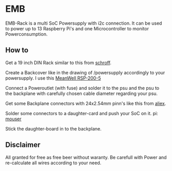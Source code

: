 # EMB

EMB-Rack is a multi SoC Powersupply with i2c connection.
It can be used to power up to 13 Raspberry Pi's and
 one Microcontroller to monitor Powerconsumption.

## How to

Get a 19 inch DIN Rack similar to this from [schroff](https://schroff.nvent.com/products/19-subracks).

Create a Backcover like in the drawing of /powersupply accordingly to your powersupply. I use this [MeanWell RSP-200-5](https://www.meanwell.com/productPdf.aspx?i=437)

Connect a Poweroutlet (with fuse) and solder it to the psu and the psu to the backplane with carefully chosen cable diameter regarding your psu. 

Get some Backplane connectors with 24x2.54mm pinn's like this from [aliex](https://de.aliexpress.com/wholesale?catId=0&initiative_id=SB_20220409111809&SearchText=pcb+edge+connector).

Solder some connectors to a daughter-card and push your SoC on it.
pi: [mouser](http://ch.mouser.com/Search/ProductDetail.aspx?R=M20-6102045virtualkey57420000virtualkey855-M20-6102045)

Stick the daughter-board in to the backplane.

## Disclaimer

All granted for free as free beer without waranty. 
Be carefull with Power and re-calculate all wires according to your need.  